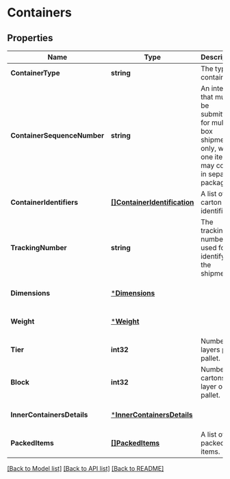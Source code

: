# Containers

## Properties
Name | Type | Description | Notes
------------ | ------------- | ------------- | -------------
**ContainerType** | **string** | The type of container. | [default to null]
**ContainerSequenceNumber** | **string** | An integer that must be submitted for multi-box shipments only, where one item may come in separate packages. | [optional] [default to null]
**ContainerIdentifiers** | [**[]ContainerIdentification**](ContainerIdentification.md) | A list of carton identifiers. | [default to null]
**TrackingNumber** | **string** | The tracking number used for identifying the shipment. | [optional] [default to null]
**Dimensions** | [***Dimensions**](Dimensions.md) |  | [optional] [default to null]
**Weight** | [***Weight**](Weight.md) |  | [optional] [default to null]
**Tier** | **int32** | Number of layers per pallet. | [optional] [default to null]
**Block** | **int32** | Number of cartons per layer on the pallet. | [optional] [default to null]
**InnerContainersDetails** | [***InnerContainersDetails**](InnerContainersDetails.md) |  | [optional] [default to null]
**PackedItems** | [**[]PackedItems**](PackedItems.md) | A list of packed items. | [optional] [default to null]

[[Back to Model list]](../README.md#documentation-for-models) [[Back to API list]](../README.md#documentation-for-api-endpoints) [[Back to README]](../README.md)

